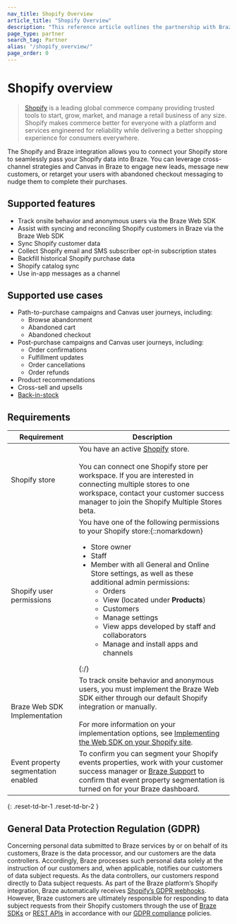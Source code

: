 ```yaml
---
nav_title: Shopify Overview
article_title: "Shopify Overview"
description: "This reference article outlines the partnership with Braze and Shopify, a global commerce company that allows you to seamlessly connect their Shopify store with Braze to pass select Shopify webhooks into Braze. Leverage Braze cross-channel strategies and Canvas to nudge customers to complete their purchases or retarget users based on their previous purchases."
page_type: partner
search_tag: Partner
alias: "/shopify_overview/"
page_order: 0
---
```


# Shopify overview

> [Shopify](https://www.shopify.com/) is a leading global commerce company providing trusted tools to start, grow, market, and manage a retail business of any size. Shopify makes commerce better for everyone with a platform and services engineered for reliability while delivering a better shopping experience for consumers everywhere.

The Shopify and Braze integration allows you to connect your Shopify store to seamlessly pass your Shopify data into Braze. You can leverage cross-channel strategies and Canvas in Braze to engage new leads, message new customers, or retarget your users with abandoned checkout messaging to nudge them to complete their purchases.

## Supported features

- Track onsite behavior and anonymous users via the Braze Web SDK
- Assist with syncing and reconciling Shopify customers in Braze via the Braze Web SDK
- Sync Shopify customer data
- Collect Shopify email and SMS subscriber opt-in subscription states
- Backfill historical Shopify purchase data 
- Shopify catalog sync 
- Use in-app messages as a channel 

## Supported use cases 

- Path-to-purchase campaigns and Canvas user journeys, including: 
  - Browse abandonment 
  - Abandoned cart 
  - Abandoned checkout 
- Post-purchase campaigns and Canvas user journeys, including:
  - Order confirmations 
  - Fulfillment updates 
  - Order cancellations 
  - Order refunds
- Product recommendations
- Cross-sell and upsells
- [Back-in-stock]({{site.baseurl}}/partners/message_orchestration/channel_extensions/ecommerce/shopify/shopify_catalogs/back_in_stock/)

## Requirements

| Requirement | Description |
| --- | --- |
| Shopify store | You have an active [Shopify](https://www.shopify.com/) store.<br><br>You can connect one Shopify store per workspace. If you are interested in connecting multiple stores to one workspace, contact your customer success manager to join the Shopify Multiple Stores beta. |
| Shopify user permissions | You have one of the following permissions to your Shopify store:{::nomarkdown}<ul><li>Store owner</li><li>Staff</li><li>Member with all General and Online Store settings, as well as these additional admin permissions:<ul><li>Orders</li><li>View (located under <b>Products</b>)</li><li>Customers</li><li>Manage settings</li><li>View apps developed by staff and collaborators</li><li>Manage and install apps and channels</li></ul></li></ul>{:/} |
| Braze Web SDK Implementation | To track onsite behavior and anonymous users, you must implement the Braze Web SDK either through our default Shopify integration or manually. <br><br>For more information on your implementation options, see [Implementing the Web SDK on your Shopify site]({{site.baseurl}}//partners/message_orchestration/channel_extensions/ecommerce/shopify/getting_started_shopify/#implement-web-sdk). |
| Event property segmentation enabled | To confirm you can segment your Shopify events properties, work with your customer success manager or [Braze Support]({{site.baseurl}}/braze_support/) to confirm that event property segmentation is turned on for your Braze dashboard. |
{: .reset-td-br-1 .reset-td-br-2 }

## General Data Protection Regulation (GDPR)

Concerning personal data submitted to Braze services by or on behalf of its customers, Braze is the data processor, and our customers are the data controllers. Accordingly, Braze processes such personal data solely at the instruction of our customers and, when applicable, notifies our customers of data subject requests. As the data controllers, our customers respond directly to Data subject requests. As part of the Braze platform’s Shopify integration, Braze automatically receives [Shopify’s GDPR webhooks](https://shopify.dev/tutorials/add-gdpr-webhooks-to-your-app). However, Braze customers are ultimately responsible for responding to data subject requests from their Shopify customers through the use of [Braze SDKs]({{site.baseurl}}/developer_guide/home/) or [REST APIs]({{site.baseurl}}/api/endpoints/user_data/#user-track-endpoint) in accordance with our [GDPR compliance]({{site.baseurl}}/help/dp-technical-assistance/) policies.
